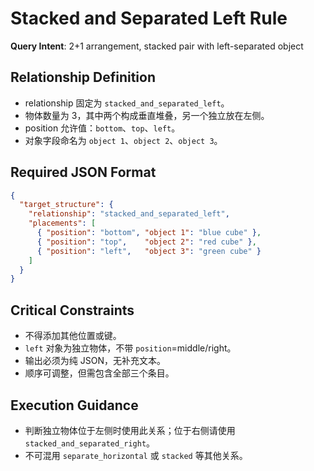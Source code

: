 # Stacked and Separated Left Rule

**Query Intent**: 2+1 arrangement, stacked pair with left-separated object

## Relationship Definition
- relationship 固定为 `stacked_and_separated_left`。
- 物体数量为 3，其中两个构成垂直堆叠，另一个独立放在左侧。
- position 允许值：`bottom`、`top`、`left`。
- 对象字段命名为 `object 1`、`object 2`、`object 3`。

## Required JSON Format
```json
{
  "target_structure": {
    "relationship": "stacked_and_separated_left",
    "placements": [
      { "position": "bottom", "object 1": "blue cube" },
      { "position": "top",    "object 2": "red cube" },
      { "position": "left",   "object 3": "green cube" }
    ]
  }
}
```

## Critical Constraints
- 不得添加其他位置或键。
- `left` 对象为独立物体，不带 `position`=middle/right。
- 输出必须为纯 JSON，无补充文本。
- 顺序可调整，但需包含全部三个条目。

## Execution Guidance
- 判断独立物体位于左侧时使用此关系；位于右侧请使用 `stacked_and_separated_right`。
- 不可混用 `separate_horizontal` 或 `stacked` 等其他关系。
